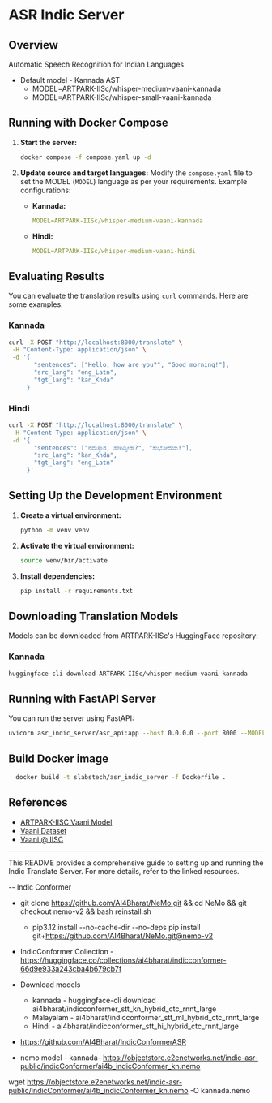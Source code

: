 # ASR Indic Server

## Overview

Automatic Speech Recognition for Indian Languages

- Default model - Kannada AST
  - MODEL=ARTPARK-IISc/whisper-medium-vaani-kannada
  - MODEL=ARTPARK-IISc/whisper-small-vaani-kannada

## Running with Docker Compose

1. **Start the server:**
   ```bash
   docker compose -f compose.yaml up -d
   ```

2. **Update source and target languages:**
   Modify the `compose.yaml` file to set the MODEL (`MODEL`) language as per your requirements. Example configurations:
   - **Kannada:**
     ```yaml
     MODEL=ARTPARK-IISc/whisper-medium-vaani-kannada
     ```
   - **Hindi:**
     ```yaml
     MODEL=ARTPARK-IISc/whisper-medium-vaani-hindi
     ```

## Evaluating Results

You can evaluate the translation results using `curl` commands. Here are some examples:

### Kannada
```bash
curl -X POST "http://localhost:8000/translate" \
 -H "Content-Type: application/json" \
 -d '{
       "sentences": ["Hello, how are you?", "Good morning!"],
       "src_lang": "eng_Latn",
       "tgt_lang": "kan_Knda"
     }'
```

### Hindi
```bash
curl -X POST "http://localhost:8000/translate" \
 -H "Content-Type: application/json" \
 -d '{
       "sentences": ["ನಮಸ್ಕಾರ, ಹೇಗಿದ್ದೀರಾ?", "ಶುಭೋದಯ!"],
       "src_lang": "kan_Knda",
       "tgt_lang": "eng_Latn"
     }'
```

## Setting Up the Development Environment

1. **Create a virtual environment:**
   ```bash
   python -m venv venv
   ```

2. **Activate the virtual environment:**
   ```bash
   source venv/bin/activate
   ```

3. **Install dependencies:**
   ```bash
   pip install -r requirements.txt
   ```

## Downloading Translation Models

Models can be downloaded from ARTPARK-IISc's HuggingFace repository:

### Kannada
```bash
huggingface-cli download ARTPARK-IISc/whisper-medium-vaani-kannada
```

## Running with FastAPI Server

You can run the server using FastAPI:

```bash
uvicorn asr_indic_server/asr_api:app --host 0.0.0.0 --port 8000 --MODEL ARTPARK-IISc/whisper-medium-vaani-kannada
```

## Build Docker image
```bash 
  docker build -t slabstech/asr_indic_server -f Dockerfile .
```

## References

- [ARTPARK-IISC Vaani Model](https://huggingface.co/ARTPARK-IISc/whisper-medium-vaani-kannada)
- [Vaani Dataset](https://huggingface.co/datasets/ARTPARK-IISc/Vaani)
- [Vaani @ IISC](https://vaani.iisc.ac.in/)
---

This README provides a comprehensive guide to setting up and running the Indic Translate Server. For more details, refer to the linked resources.

-- Indic Conformer
- git clone https://github.com/AI4Bharat/NeMo.git && cd NeMo && git checkout nemo-v2 && bash reinstall.sh


  - pip3.12 install --no-cache-dir --no-deps pip install git+https://github.com/AI4Bharat/NeMo.git@nemo-v2


 - IndicConformer Collection - https://huggingface.co/collections/ai4bharat/indicconformer-66d9e933a243cba4b679cb7f
  - Download models 
    - kannada - huggingface-cli download ai4bharat/indicconformer_stt_kn_hybrid_ctc_rnnt_large
    - Malayalam - ai4bharat/indicconformer_stt_ml_hybrid_ctc_rnnt_large
    - Hindi - ai4bharat/indicconformer_stt_hi_hybrid_ctc_rnnt_large
    
  - https://github.com/AI4Bharat/IndicConformerASR

  - nemo model - kannada- https://objectstore.e2enetworks.net/indic-asr-public/indicConformer/ai4b_indicConformer_kn.nemo

  wget https://objectstore.e2enetworks.net/indic-asr-public/indicConformer/ai4b_indicConformer_kn.nemo -O kannada.nemo